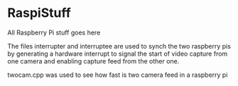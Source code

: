 # RaspiStuff
All Raspberry Pi stuff goes here

The files interrupter and interruptee are used to synch the two raspberry pis by generating a hardware interrupt to signal
the start of video capture from one camera and enabling capture feed from the other one.

twocam.cpp was used to see how fast is two camera feed in a raspberry pi


